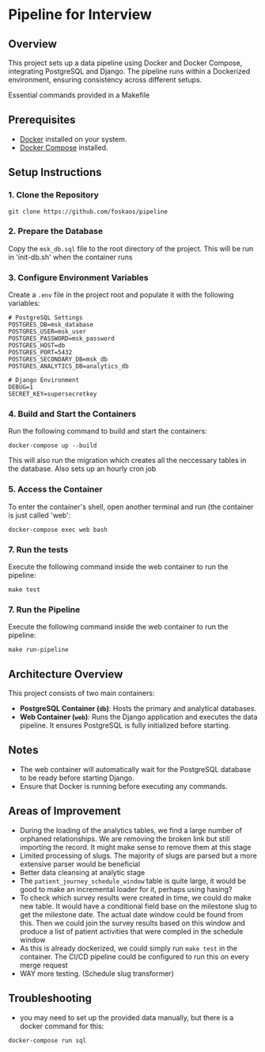 
# Pipeline for Interview

## Overview
This project sets up a data pipeline using Docker and Docker Compose, integrating PostgreSQL and Django. The pipeline runs within a Dockerized environment, ensuring consistency across different setups.

Essential commands provided in a Makefile

## Prerequisites
- [Docker](https://www.docker.com/get-started) installed on your system.
- [Docker Compose](https://docs.docker.com/compose/install/) installed.

## Setup Instructions

### 1. Clone the Repository
```
git clone https://github.com/foskaos/pipeline
```

### 2. Prepare the Database
Copy the `msk_db.sql` file to the root directory of the project. This will be run in 'init-db.sh' when the container runs

### 3. Configure Environment Variables
Create a `.env` file in the project root and populate it with the following variables:

```
# PostgreSQL Settings
POSTGRES_DB=msk_database
POSTGRES_USER=msk_user
POSTGRES_PASSWORD=msk_password
POSTGRES_HOST=db
POSTGRES_PORT=5432
POSTGRES_SECONDARY_DB=msk_db
POSTGRES_ANALYTICS_DB=analytics_db

# Django Environment
DEBUG=1
SECRET_KEY=supersecretkey
```

### 4. Build and Start the Containers
Run the following command to build and start the containers:
```
docker-compose up --build
```
This will also run the migration which creates all the neccessary tables in the database.
Also sets up an hourly cron job

### 5. Access the Container
To enter the container's shell, open another terminal and run (the container is just called 'web':
```
docker-compose exec web bash
```

### 7. Run the tests
Execute the following command inside the web container to run the pipeline:
```
make test
```

### 7. Run the Pipeline
Execute the following command inside the web container to run the pipeline:
```
make run-pipeline
```

## Architecture Overview
This project consists of two main containers:
- **PostgreSQL Container (`db`)**: Hosts the primary and analytical databases.
- **Web Container (`web`)**: Runs the Django application and executes the data pipeline. It ensures PostgreSQL is fully initialized before starting.

## Notes
- The web container will automatically wait for the PostgreSQL database to be ready before starting Django.
- Ensure that Docker is running before executing any commands.

## Areas of Improvement
- During the loading of the analytics tables, we find a large number of orphaned relationships. We are removing the broken link but still importing the record. It might make sense to remove them at this stage
- Limited processing of slugs. The majority of slugs are parsed but a more extensive parser would be beneficial
- Better data cleansing at analytic stage
- The ```patient_journey_schedule_window``` table is quite large, it would be good to make an incremental loader for it, perhaps using hasing?
- To check which survey results were created in time, we could do make new table. It would have a conditional field base on the milestone slug to get the milestone date. The actual date window could be found from this. Then we could join the survey results based on this window and produce a list of patient activities that were compled in the schedule window
- As this is already dockerized, we could simply run ```make test``` in the container. The CI/CD pipeline could be configured to run this on every merge request
- WAY more testing. (Schedule slug transformer)


## Troubleshooting

- you may need to set up the provided data manually, but there is a docker command for this:
```
docker-compose run sql
```

